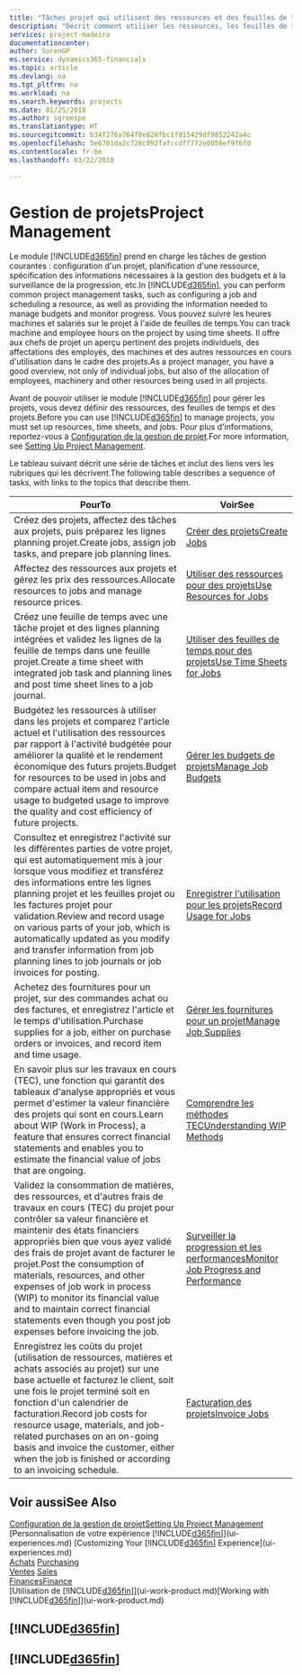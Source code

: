 ```yaml
---
title: "Tâches projet qui utilisent des ressources et des feuilles de temps | Microsoft Docs"
description: "Décrit comment utiliser les ressources, les feuilles de temps et les projets pour la gestion des projets."
services: project-madeira
documentationcenter: 
author: SorenGP
ms.service: dynamics365-financials
ms.topic: article
ms.devlang: na
ms.tgt_pltfrm: na
ms.workload: na
ms.search.keywords: projects
ms.date: 01/25/2018
ms.author: sgroespe
ms.translationtype: HT
ms.sourcegitcommit: b34f276a764f0e828fbc1f015429df9852242a4c
ms.openlocfilehash: 5e6701da2c728c092fafccdff772e0058ef9f6f0
ms.contentlocale: fr-be
ms.lasthandoff: 03/22/2018

---
```

# <a name="project-management"></a><span data-ttu-id="2e04a-103">Gestion de projets</span><span class="sxs-lookup"><span data-stu-id="2e04a-103">Project Management</span></span>
<span data-ttu-id="2e04a-104">Le module [!INCLUDE[d365fin](includes/d365fin_md.md)] prend en charge les tâches de gestion courantes : configuration d'un projet, planification d'une ressource, spécification des informations nécessaires à la gestion des budgets et à la surveillance de la progression, etc.</span><span class="sxs-lookup"><span data-stu-id="2e04a-104">In [!INCLUDE[d365fin](includes/d365fin_md.md)], you can perform common project management tasks, such as configuring a job and scheduling a resource, as well as providing the information needed to manage budgets and monitor progress.</span></span> <span data-ttu-id="2e04a-105">Vous pouvez suivre les heures machines et salariés sur le projet à l'aide de feuilles de temps.</span><span class="sxs-lookup"><span data-stu-id="2e04a-105">You can track machine and employee hours on the project by using time sheets.</span></span> <span data-ttu-id="2e04a-106">Il offre aux chefs de projet un aperçu pertinent des projets individuels, des affectations des employés, des machines et des autres ressources en cours d'utilisation dans le cadre des projets.</span><span class="sxs-lookup"><span data-stu-id="2e04a-106">As a project manager, you have a good overview, not only of individual jobs, but also of the allocation of employees, machinery and other resources being used in all projects.</span></span>

<span data-ttu-id="2e04a-107">Avant de pouvoir utiliser le module [!INCLUDE[d365fin](includes/d365fin_md.md)] pour gérer les projets, vous devez définir des ressources, des feuilles de temps et des projets.</span><span class="sxs-lookup"><span data-stu-id="2e04a-107">Before you can use [!INCLUDE[d365fin](includes/d365fin_md.md)] to manage projects, you must set up resources, time sheets, and jobs.</span></span> <span data-ttu-id="2e04a-108">Pour plus d'informations, reportez-vous à [Configuration de la gestion de projet](projects-setup-projects.md).</span><span class="sxs-lookup"><span data-stu-id="2e04a-108">For more information, see [Setting Up Project Management](projects-setup-projects.md).</span></span>  

<span data-ttu-id="2e04a-109">Le tableau suivant décrit une série de tâches et inclut des liens vers les rubriques qui les décrivent.</span><span class="sxs-lookup"><span data-stu-id="2e04a-109">The following table describes a sequence of tasks, with links to the topics that describe them.</span></span>

| <span data-ttu-id="2e04a-110">Pour</span><span class="sxs-lookup"><span data-stu-id="2e04a-110">To</span></span> | <span data-ttu-id="2e04a-111">Voir</span><span class="sxs-lookup"><span data-stu-id="2e04a-111">See</span></span> |
| --- | --- |
| <span data-ttu-id="2e04a-112">Créez des projets, affectez des tâches aux projets, puis préparez les lignes planning projet.</span><span class="sxs-lookup"><span data-stu-id="2e04a-112">Create jobs, assign job tasks, and prepare job planning lines.</span></span> |[<span data-ttu-id="2e04a-113">Créer des projets</span><span class="sxs-lookup"><span data-stu-id="2e04a-113">Create Jobs</span></span>](projects-how-create-jobs.md) |
| <span data-ttu-id="2e04a-114">Affectez des ressources aux projets et gérez les prix des ressources.</span><span class="sxs-lookup"><span data-stu-id="2e04a-114">Allocate resources to jobs and manage resource prices.</span></span> |[<span data-ttu-id="2e04a-115">Utiliser des ressources pour des projets</span><span class="sxs-lookup"><span data-stu-id="2e04a-115">Use Resources for Jobs</span></span>](projects-how-use-resources.md) |
| <span data-ttu-id="2e04a-116">Créez une feuille de temps avec une tâche projet et des lignes planning intégrées et validez les lignes de la feuille de temps dans une feuille projet.</span><span class="sxs-lookup"><span data-stu-id="2e04a-116">Create a time sheet with integrated job task and planning lines and post time sheet lines to a job journal.</span></span> |[<span data-ttu-id="2e04a-117">Utiliser des feuilles de temps pour des projets</span><span class="sxs-lookup"><span data-stu-id="2e04a-117">Use Time Sheets for Jobs</span></span>](projects-how-use-time-sheets.md) |
| <span data-ttu-id="2e04a-118">Budgétez les ressources à utiliser dans les projets et comparez l'article actuel et l'utilisation des ressources par rapport à l'activité budgétée pour améliorer la qualité et le rendement économique des futurs projets.</span><span class="sxs-lookup"><span data-stu-id="2e04a-118">Budget for resources to be used in jobs and compare actual item and resource usage to budgeted usage to improve the quality and cost efficiency of future projects.</span></span> |[<span data-ttu-id="2e04a-119">Gérer les budgets de projets</span><span class="sxs-lookup"><span data-stu-id="2e04a-119">Manage Job Budgets</span></span>](projects-how-manage-budgets.md) |
| <span data-ttu-id="2e04a-120">Consultez et enregistrez l'activité sur les différentes parties de votre projet, qui est automatiquement mis à jour lorsque vous modifiez et transférez des informations entre les lignes planning projet et les feuilles projet ou les factures projet pour validation.</span><span class="sxs-lookup"><span data-stu-id="2e04a-120">Review and record usage on various parts of your job, which is automatically updated as you modify and transfer information from job planning lines to job journals or job invoices for posting.</span></span> |[<span data-ttu-id="2e04a-121">Enregistrer l'utilisation pour les projets</span><span class="sxs-lookup"><span data-stu-id="2e04a-121">Record Usage for Jobs</span></span>](projects-how-record-job-usage.md) |
| <span data-ttu-id="2e04a-122">Achetez des fournitures pour un projet, sur des commandes achat ou des factures, et enregistrez l'article et le temps d'utilisation.</span><span class="sxs-lookup"><span data-stu-id="2e04a-122">Purchase supplies for a job, either on purchase orders or invoices, and record item and time usage.</span></span> |[<span data-ttu-id="2e04a-123">Gérer les fournitures pour un projet</span><span class="sxs-lookup"><span data-stu-id="2e04a-123">Manage Job Supplies</span></span>](projects-how-manage-project-supplies.md) |
| <span data-ttu-id="2e04a-124">En savoir plus sur les travaux en cours (TEC), une fonction qui garantit des tableaux d'analyse appropriés et vous permet d'estimer la valeur financière des projets qui sont en cours.</span><span class="sxs-lookup"><span data-stu-id="2e04a-124">Learn about WIP (Work in Process), a feature that ensures correct financial statements and enables you to estimate the financial value of jobs that are ongoing.</span></span> |[<span data-ttu-id="2e04a-125">Comprendre les méthodes TEC</span><span class="sxs-lookup"><span data-stu-id="2e04a-125">Understanding WIP Methods</span></span>](projects-understanding-wip.md) |
| <span data-ttu-id="2e04a-126">Validez la consommation de matières, des ressources, et d'autres frais de travaux en cours (TEC) du projet pour contrôler sa valeur financière et maintenir des états financiers appropriés bien que vous ayez validé des frais de projet avant de facturer le projet.</span><span class="sxs-lookup"><span data-stu-id="2e04a-126">Post the consumption of materials, resources, and other expenses of job work in process (WIP) to monitor its financial value and to maintain correct financial statements even though you post job expenses before invoicing the job.</span></span> |[<span data-ttu-id="2e04a-127">Surveiller la progression et les performances</span><span class="sxs-lookup"><span data-stu-id="2e04a-127">Monitor Job Progress and Performance</span></span>](projects-how-monitor-progress-performance.md) |
| <span data-ttu-id="2e04a-128">Enregistrez les coûts du projet (utilisation de ressources, matières et achats associés au projet) sur une base actuelle et facturez le client, soit une fois le projet terminé soit en fonction d'un calendrier de facturation.</span><span class="sxs-lookup"><span data-stu-id="2e04a-128">Record job costs for resource usage, materials, and job-related purchases on an on-going basis and invoice the customer, either when the job is finished or according to an invoicing schedule.</span></span> |[<span data-ttu-id="2e04a-129">Facturation des projets</span><span class="sxs-lookup"><span data-stu-id="2e04a-129">Invoice Jobs</span></span>](projects-how-invoice-jobs.md) |

## <a name="see-also"></a><span data-ttu-id="2e04a-130">Voir aussi</span><span class="sxs-lookup"><span data-stu-id="2e04a-130">See Also</span></span>
[<span data-ttu-id="2e04a-131">Configuration de la gestion de projet</span><span class="sxs-lookup"><span data-stu-id="2e04a-131">Setting Up Project Management</span></span>](projects-setup-projects.md)  
<span data-ttu-id="2e04a-132">[Personnalisation de votre expérience [!INCLUDE[d365fin](includes/d365fin_md.md)]](ui-experiences.md)    </span><span class="sxs-lookup"><span data-stu-id="2e04a-132">[Customizing Your [!INCLUDE[d365fin](includes/d365fin_md.md)] Experience](ui-experiences.md)    </span></span>  
<span data-ttu-id="2e04a-133">[Achats](purchasing-manage-purchasing.md)       </span><span class="sxs-lookup"><span data-stu-id="2e04a-133">[Purchasing](purchasing-manage-purchasing.md)       </span></span>  
<span data-ttu-id="2e04a-134">[Ventes](sales-manage-sales.md)  </span><span class="sxs-lookup"><span data-stu-id="2e04a-134">[Sales](sales-manage-sales.md)  </span></span>  
[<span data-ttu-id="2e04a-135">Finances</span><span class="sxs-lookup"><span data-stu-id="2e04a-135">Finance</span></span>](finance.md)  
<span data-ttu-id="2e04a-136">[Utilisation de [!INCLUDE[d365fin](includes/d365fin_md.md)]](ui-work-product.md)</span><span class="sxs-lookup"><span data-stu-id="2e04a-136">[Working with [!INCLUDE[d365fin](includes/d365fin_md.md)]](ui-work-product.md)</span></span>  

## [!INCLUDE[d365fin](includes/free_trial_md.md)]  
## [!INCLUDE[d365fin](includes/training_link_md.md)]

